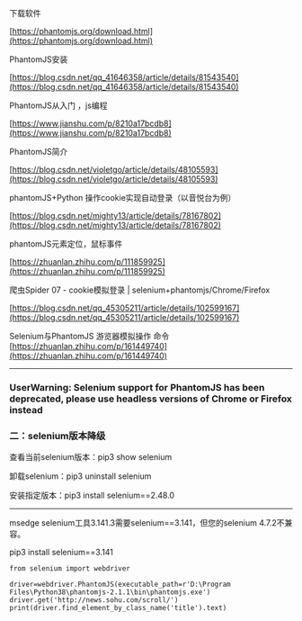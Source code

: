 下载软件

[https://phantomjs.org/download.html](https://phantomjs.org/download.html)

PhantomJS安装

[https://blog.csdn.net/qq_41646358/article/details/81543540](https://blog.csdn.net/qq_41646358/article/details/81543540)


PhantomJS从入门 ，js编程

[https://www.jianshu.com/p/8210a17bcdb8](https://www.jianshu.com/p/8210a17bcdb8)

PhantomJS简介

[https://blog.csdn.net/violetgo/article/details/48105593](https://blog.csdn.net/violetgo/article/details/48105593)

phantomJS+Python 操作cookie实现自动登录（以音悦台为例）

[https://blog.csdn.net/mighty13/article/details/78167802](https://blog.csdn.net/mighty13/article/details/78167802)

phantomJS元素定位，鼠标事件

[https://zhuanlan.zhihu.com/p/111859925](https://zhuanlan.zhihu.com/p/111859925)

爬虫Spider 07 - cookie模拟登录 | selenium+phantomjs/Chrome/Firefox

[https://blog.csdn.net/qq_45305211/article/details/102599167](https://blog.csdn.net/qq_45305211/article/details/102599167)


Selenium与PhantomJS 游览器模拟操作 命令
[https://zhuanlan.zhihu.com/p/161449740](https://zhuanlan.zhihu.com/p/161449740)

----------

### UserWarning: Selenium support for PhantomJS has been deprecated, please use headless versions of Chrome or Firefox instead ###


### 二：selenium版本降级 ###

查看当前selenium版本：pip3 show selenium

卸载selenium：pip3 uninstall selenium

安装指定版本：pip3 install selenium==2.48.0


----------

msedge selenium工具3.141.3需要selenium==3.141，但您的selenium 4.7.2不兼容。

pip3 install selenium==3.141



    from selenium import webdriver
    
    driver=webdriver.PhantomJS(executable_path=r'D:\Program Files\Python38\phantomjs-2.1.1\bin\phantomjs.exe')
    driver.get('http://news.sohu.com/scroll/')
    print(driver.find_element_by_class_name('title').text)


